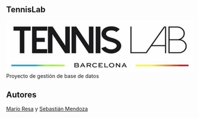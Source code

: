 ## TennisLab
![image](image/portada.png)
Proyecto de gestión de base de datos
## Autores
[Mario Resa](https://github.com/Mario999X) y [Sebastián Mendoza](https://github.com/SebsMendoza)